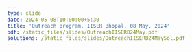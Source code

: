 ```yaml
---
type: slide
date: 2024-05-08T10:00:00+5:30
title: 'Outreach program, IISER Bhopal, 08 May, 2024'
pdf: /static_files/slides/OutreachIISERB24May.pdf
solutions: /static_files/slides/OutreachIISERB24MaySol.pdf
---
```


<!--
tex: /static_files/slides/slides.pdf
solutions: /static_files/slides/slides.pdf
-->

<!--
due_event: 
    type: due
    date: 2020-12-13T23:59:00+3:30
    description: 'Assignment alg #1 due'
-->
